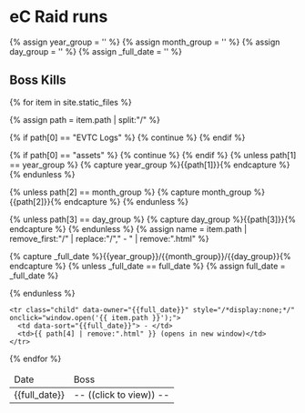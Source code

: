 ---
---

# eC Raid runs

{% assign year_group = '' %}
{% assign month_group = '' %}
{% assign day_group = '' %}
{% assign _full_date = '' %}

## Boss Kills

<table id='ec-boss' style="cursor: pointer;" >
  <thead>
    <tr>
      <td data-sort-default>Date</td>
      <td>Boss</td>
    </tr>
  </thead>
  <tbody>
{% for item in site.static_files %}

{% assign path = item.path | split:"/" %}

{% if path[0] == "EVTC Logs" %}
  {% continue %}
{% endif %}

{% if path[0] == "assets" %}
  {% continue %}
{% endif %}
{% unless path[1] == year_group %}
{% capture year_group %}{{path[1]}}{% endcapture %}
{% endunless %}

{% unless path[2] == month_group %}
{% capture month_group %}{{path[2]}}{% endcapture %}
{% endunless %}

{% unless path[3] == day_group %}
{% capture day_group %}{{path[3]}}{% endcapture %}
{% endunless %}
{% assign name = item.path | remove_first:"/" | replace:"/"," - " | remove:".html" %}

{% capture _full_date %}{{year_group}}/{{month_group}}/{{day_group}}{% endcapture %}
{% unless _full_date == full_date %}
{% assign full_date = _full_date %}
    <tr onclick="showGroup({{full_date}})">
      <td> {{full_date}} </td>
      <td>-- ((click to view)) --</td>
    </tr>
{% endunless %}

    <tr class="child" data-owner="{{full_date}}" style="/*display:none;*/" onclick="window.open('{{ item.path }}');">
      <td data-sort="{{full_date}}"> - </td>
      <td>{{ path[4] | remove:".html" }} (opens in new window)</td>
    </tr>
{% endfor %}
  </tbody>
</table>

<script src="https://cdnjs.cloudflare.com/ajax/libs/tablesort/5.0.1/tablesort.min.js"></script>
<script src="https://cdnjs.cloudflare.com/ajax/libs/tablesort/5.0.1/sorts/tablesort.date.min.js"></script>
<script>
  new Tablesort(document.getElementById('ec-boss'), {
   descending: true
  });
</script>
